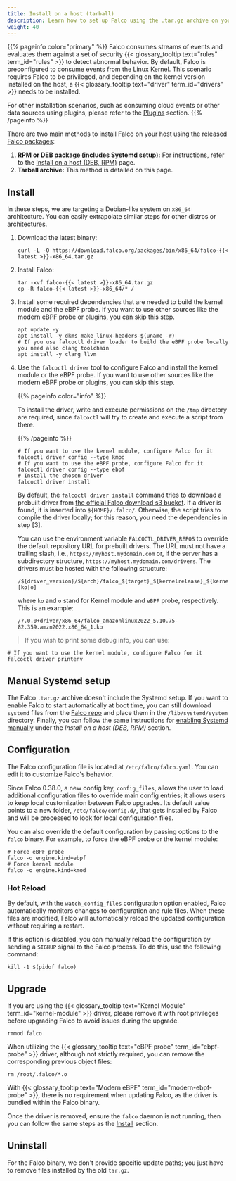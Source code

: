 ```yaml
---
title: Install on a host (tarball)
description: Learn how to set up Falco using the .tar.gz archive on your host
weight: 40
---
```


{{% pageinfo color="primary" %}}
Falco consumes streams of events and evaluates them against a set of security {{< glossary_tooltip text="rules" term_id="rules" >}} to detect abnormal behavior. By default, Falco is preconfigured to consume events from the Linux Kernel. This scenario requires Falco to be privileged, and depending on the kernel version installed on the host, a {{< glossary_tooltip text="driver" term_id="drivers" >}} needs to be installed.

For other installation scenarios, such as consuming cloud events or other data sources using plugins, please refer to the [Plugins](/docs/concepts/plugins/) section.
{{% /pageinfo %}}

There are two main methods to install Falco on your host using the [released Falco packages](/docs/download):

1. **RPM or DEB package (includes Systemd setup):** For instructions, refer to the [Install on a host (DEB, RPM)](/docs/setup/packages) page.
2. **Tarball archive:** This method is detailed on this page.

## Install

In these steps, we are targeting a Debian-like system on `x86_64` architecture. You can easily extrapolate similar steps for other distros or architectures.

1. Download the latest binary:

    ```shell
    curl -L -O https://download.falco.org/packages/bin/x86_64/falco-{{< latest >}}-x86_64.tar.gz
    ```

2. Install Falco:

    ```shell
    tar -xvf falco-{{< latest >}}-x86_64.tar.gz
    cp -R falco-{{< latest >}}-x86_64/* /
    ```

3. Install some required dependencies that are needed to build the kernel module and the eBPF probe. If you want to use other sources like the modern eBPF probe or plugins, you can skip this step.

    ```shell
    apt update -y
    apt install -y dkms make linux-headers-$(uname -r)
    # If you use falcoctl driver loader to build the eBPF probe locally you need also clang toolchain
    apt install -y clang llvm
    ```

4. Use the `falcoctl driver` tool to configure Falco and install the kernel module or the eBPF probe. If you want to use other sources like the modern eBPF probe or plugins, you can skip this step.

   {{% pageinfo color="info" %}}

   To install the driver, write and execute permissions on the `/tmp` directory are required, since `falcoctl` will try to create and execute a script from there.
    
   {{% /pageinfo %}}

   ```shell
   # If you want to use the kernel module, configure Falco for it
   falcoctl driver config --type kmod
   # If you want to use the eBPF probe, configure Falco for it
   falcoctl driver config --type ebpf
   # Install the chosen driver
   falcoctl driver install
   ```

   By default, the `falcoctl driver install` command tries to download a prebuilt driver from [the official Falco download s3 bucket](https://download.falco.org/?prefix=driver/). If a driver is found, it is inserted into `${HOME}/.falco/`. Otherwise, the script tries to compile the driver locally; for this reason, you need the dependencies in step [3].

   You can use the environment variable `FALCOCTL_DRIVER_REPOS` to override the default repository URL for prebuilt drivers. The URL must not have a trailing slash, i.e., `https://myhost.mydomain.com` or, if the server has a subdirectory structure, `https://myhost.mydomain.com/drivers`. The drivers must be hosted with the following structure:

   ```shell
   /${driver_version}/${arch}/falco_${target}_${kernelrelease}_${kernelversion}.[ko|o]
   ```

   where `ko` and `o` stand for Kernel module and `eBPF` probe, respectively. This is an example:

   ```text
   /7.0.0+driver/x86_64/falco_amazonlinux2022_5.10.75-82.359.amzn2022.x86_64_1.ko
   ```
    
> If you wish to print some debug info, you can use:

   ```shell
   # If you want to use the kernel module, configure Falco for it
   falcoctl driver printenv
   ```

## Manual Systemd setup

The Falco `.tar.gz` archive doesn't include the Systemd setup. If you want to enable Falco to start automatically at boot time, you can still download `systemd` files from the [Falco repo](https://github.com/falcosecurity/falco/tree/master/scripts/systemd) and place them in the `/lib/systemd/system` directory. Finally, you can follow the same instructions for [enabling Systemd manually](/docs/setup/packages#enable-falco-on-systemd-manually) under the _Install on a host (DEB, RPM)_ section.

## Configuration

The Falco configuration file is located at `/etc/falco/falco.yaml`. You can edit it to customize Falco's behavior.

Since Falco 0.38.0, a new config key, `config_files`, allows the user to load additional configuration files to override main config entries; it allows users to keep local customization between Falco upgrades. Its default value points to a new folder, `/etc/falco/config.d/`, that gets installed by Falco and will be processed to look for local configuration files.

You can also override the default configuration by passing options to the `falco` binary. For example, to force the eBPF probe or the kernel module:

```shell
# Force eBPF probe
falco -o engine.kind=ebpf
# Force kernel module
falco -o engine.kind=kmod
```

### Hot Reload

By default, with the `watch_config_files` configuration option enabled, Falco automatically monitors changes to configuration and rule files. When these files are modified, Falco will automatically reload the updated configuration without requiring a restart. 

If this option is disabled, you can manually reload the configuration by sending a `SIGHUP` signal to the Falco process. To do this, use the following command:

```shell
kill -1 $(pidof falco)
```

## Upgrade

If you are using the {{< glossary_tooltip text="Kernel Module" term_id="kernel-module" >}} driver, please remove it with root privileges before upgrading Falco to avoid issues during the upgrade.

```shell
rmmod falco
```

When utilizing the {{< glossary_tooltip text="eBPF probe" term_id="ebpf-probe" >}} driver, although not strictly required, you can remove the corresponding previous object files:

```shell
rm /root/.falco/*.o
```

With {{< glossary_tooltip text="Modern eBPF" term_id="modern-ebpf-probe" >}}, there is no requirement when updating Falco, as the driver is bundled within the Falco binary.

Once the driver is removed, ensure the `falco` daemon is not running, then you can follow the same steps as the [Install](#install) section.

## Uninstall

For the Falco binary, we don't provide specific update paths; you just have to remove files installed by the old `tar.gz`.